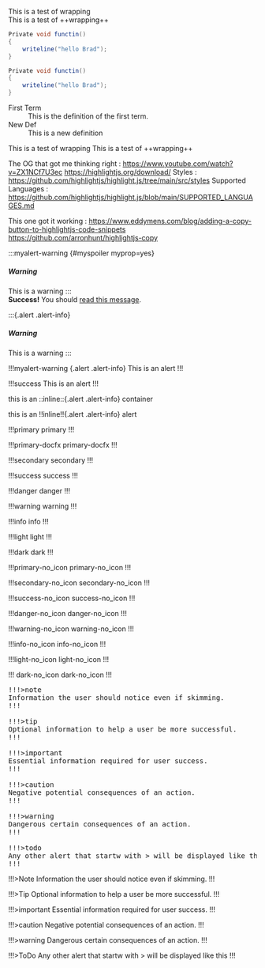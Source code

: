 This is a test of wrapping  
This is a test of ++wrapping++  


```csharp
Private void functin()
{
	writeline("hello Brad");
}
```
```csharp
Private void functin()
{
	writeline("hello Brad");
}
```
<dl>
  <dt>First Term</dt>
  <dd>This is the definition of the first term.</dd>
<dt>New Def</dt>
<dd>This is a new definition</dd>

</dl>
This is a test of wrapping  
This is a test of ++wrapping++  

The OG that got me thinking right : https://www.youtube.com/watch?v=ZX1NCf7U3ec
https://highlightjs.org/download/
Styles : https://github.com/highlightjs/highlight.js/tree/main/src/styles
Supported Languages : https://github.com/highlightjs/highlight.js/blob/main/SUPPORTED_LANGUAGES.md

This one got it working : https://www.eddymens.com/blog/adding-a-copy-button-to-highlightjs-code-snippets
https://github.com/arronhunt/highlightjs-copy

:::myalert-warning {#myspoiler myprop=yes}
<H5>Warning</h5>
This is a warning
:::

<div class="alert alert-success">
  <strong>Success!</strong> You should <a href="#" class="alert-link">read this message</a>.
</div>

:::{.alert .alert-info}
<H5>Warning</h5>
This is a warning
:::

!!!myalert-warning {.alert .alert-info}
This is an alert
!!!

!!!success
This is an alert
!!!

this is an ::inline::{.alert .alert-info} container


this is an !!inline!!{.alert .alert-info} alert



!!!primary
primary
!!!

!!!primary-docfx
primary-docfx
!!!

!!!secondary
secondary
!!!

!!!success
success
!!!

!!!danger
danger
!!!

!!!warning
warning
!!!

!!!info
info
!!!

!!!light
light
!!!

!!!dark
dark
!!!

!!!primary-no_icon
primary-no_icon
!!!

!!!secondary-no_icon
secondary-no_icon
!!!

!!!success-no_icon
success-no_icon
!!!

!!!danger-no_icon
danger-no_icon
!!!

!!!warning-no_icon
warning-no_icon
!!!

!!!info-no_icon
info-no_icon
!!!

!!!light-no_icon
light-no_icon
!!!

!!! dark-no_icon
dark-no_icon
!!!


<pre>!!!&gt;note
Information the user should notice even if skimming.
!!!

!!!&gt;tip
Optional information to help a user be more successful.
!!!

!!!&gt;important
Essential information required for user success.
!!!

!!!&gt;caution
Negative potential consequences of an action.
!!!

!!!&gt;warning
Dangerous certain consequences of an action.
!!!

!!!&gt;todo
Any other alert that startw with > will be displayed like this
!!!
</pre>


!!!>Note
Information the user should notice even if skimming.
!!!

!!!>Tip
Optional information to help a user be more successful.
!!!

!!!>important
Essential information required for user success.
!!!

!!!>caution
Negative potential consequences of an action.
!!!

!!!>warning
Dangerous certain consequences of an action.
!!!

!!!>ToDo
Any other alert that startw with > will be displayed like this
!!!

